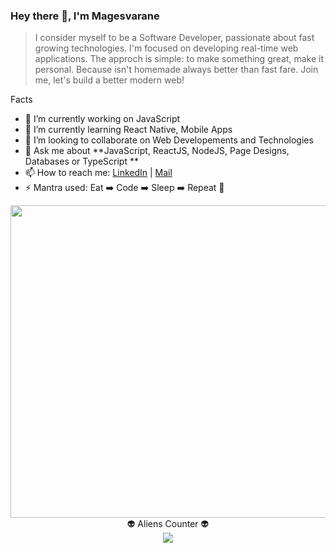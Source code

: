 ### Hey there 👋, I'm Magesvarane
> I consider myself to be a Software Developer, passionate about fast growing technologies. I'm focused on developing real-time web applications.
> The approch is simple: to make something great, make it personal. Because isn't homemade always better than fast fare. Join me, let's build a better modern web!

Facts
- 🔭 I’m currently working on JavaScript
- 🌱 I’m currently learning React Native, Mobile Apps
- 👯 I’m looking to collaborate on Web Developements and Technologies
- 💬 Ask me about **JavaScript, ReactJS, NodeJS, Page Designs, Databases or TypeScript **
- 📫 How to reach me: [LinkedIn](https://www.linkedin.com/in/magesvarane-s-41081ab7) | [Mail](smagesvarane@gmail.com)
- ⚡ Mantra used: Eat ➡️ Code ➡️ Sleep ➡️ Repeat 🔁


<div align="center"> 
  <img 
     src="https://images.unsplash.com/photo-1526297003708-f5a1c2c9c6e7?ixlib=rb-1.2.1&ixid=MnwxMjA3fDB8MHxwaG90by1wYWdlfHx8fGVufDB8fHx8&auto=format&fit=crop&w=1050&q=80" 
     width="600" height="500"
  />
</div>

<div align="center"> 
  👽 Aliens Counter 👽<br>
  <img src="https://profile-counter.glitch.me/Magesvarane/count.svg" />
</div>






<!--
**Magesvarane/Magesvarane** is a ✨ _special_ ✨ repository because its `README.md` (this file) appears on your GitHub profile.

Here are some ideas to get you started:

- 🔭 I’m currently working on JavaScript
- 🌱 I’m currently learning React Native, Mobile Apps
- 👯 I’m looking to collaborate on Web Developements and Technologies
- 🤔 I’m looking for help with ...
- 💬 Ask me about **JavaScript, ReactJS, NodeJS, Material Designs, Databases or TypeScript **
- 📫 How to reach me: [LinkedIn](https://www.linkedin.com/in/magesvarane-s-41081ab7) | [Mail](smagesvarane@gmail.com)
- 😄 Pronouns: ...
- ⚡ Mantra used: Eat ➡️ Code ➡️ Sleep ➡️ Repeat 🔁
-->
